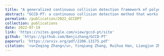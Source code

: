 ```yaml
---
title: "A generalized continuous collision detection framework of polynomial trajectory for mobile robots in cluttered environments"
abstract: "GCCD-PT: a continuous collision detection method that works in UAVs/AGVs/CDPRs. <br/><img src='/images/publications/2022_gccdpt.jpg'>"
permalink: /publication/2022_GCCDPT
collection: publications
date: 2022-07-19
link: 'https://sites.google.com/view/gccd-pt/site'
github: 'https://github.com/Benjizhang/GCCD-PT'
paperurl: 'https://arxiv.org/pdf/2206.13175.pdf'
citation: '<u>Zeqing Zhang</u>, Yinqiang Zhang, Ruihua Han, Liangjun Zhang, Jia Pan (2022). <br><i>IEEE Robotics and Automation Letters</i> with <br><i>IROS 2022</i>.'
---
```


